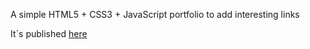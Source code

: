 A simple HTML5 + CSS3 + JavaScript portfolio to add interesting links

It`s published [here](https://jesusgm.github.io)
